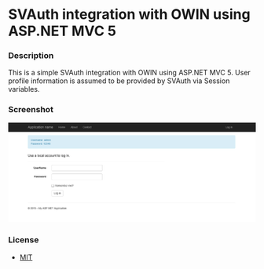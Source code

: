SVAuth integration with OWIN using ASP.NET MVC 5
=====

### Description

This is a simple SVAuth integration with OWIN using ASP.NET MVC 5.
User profile information is assumed to be provided by SVAuth via Session variables.

### Screenshot

![auth-screenshot](AspMvcAuth/Content/images/AuthImage.png)

### License
- [MIT](http://opensource.org/licenses/MIT)

